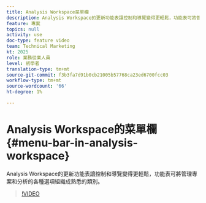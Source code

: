 ```yaml
---
title: Analysis Workspace菜單欄
description: Analysis Workspace的更新功能表讓控制和導覽變得更輕鬆，功能表可將管理專案和分析的各種選項組織成熟悉的類別。
feature: 專案
topics: null
activity: use
doc-type: feature video
team: Technical Marketing
kt: 2025
role: 業務從業人員
level: 初學者
translation-type: tm+mt
source-git-commit: f3b3fa7d91b0cb21005b57768ca23ed6700fcc03
workflow-type: tm+mt
source-wordcount: '66'
ht-degree: 1%

---
```



# Analysis Workspace的菜單欄{#menu-bar-in-analysis-workspace}

Analysis Workspace的更新功能表讓控制和導覽變得更輕鬆，功能表可將管理專案和分析的各種選項組織成熟悉的類別。

>[!VIDEO](https://video.tv.adobe.com/v/23965/?quality=12)
